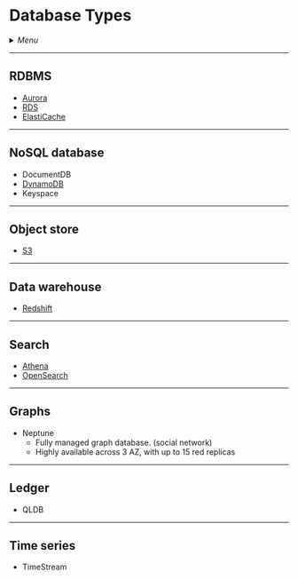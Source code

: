 # Database Types

<details>
 <summary><i>Menu</i></summary>

- [RDBMS](#rdbms)
- [NoSQL](#nosql-database)
- [Object store](#object-store)
- [Data warehouse](#data-warehouse)
- [Search](#search)
- [Graphs](#graphs)
- [Ledger](#ledger)
- [Time series](#time-series)
</details>

---
## RDBMS
- [Aurora](../RDS-Aurora-ElastiCache/README.md#aurora)
- [RDS](../RDS-Aurora-ElastiCache/README.md#relational-database-service-rds)
- [ElastiCache](../RDS-Aurora-ElastiCache/README.md#elasticache)

---
## NoSQL database
- DocumentDB
- [DynamoDB](../serverless/README.md#dynamodb)
- Keyspace

---
## Object store
- [S3](../S3/README.md#s3)

---
## Data warehouse
- [Redshift](../data-analytics/README.md#redshift)

---
## Search
- [Athena](../data-analytics/README.md#athena)
- [OpenSearch](../data-analytics/README.md#opensearch-elasticsearch)

---
## Graphs
- Neptune
  - Fully managed graph database. (social network)
  - Highly available across 3 AZ, with up to 15 red replicas

---
## Ledger
- QLDB

---
## Time series
- TimeStream